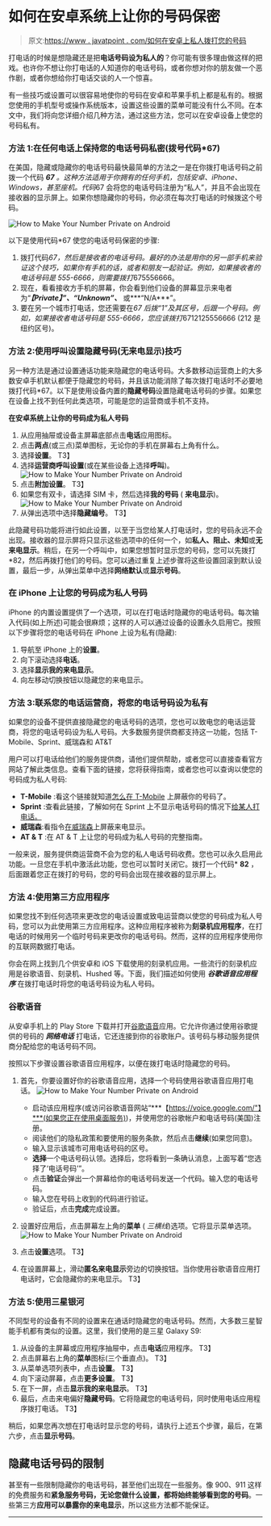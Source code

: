 # 如何在安卓系统上让你的号码保密

> 原文:[https://www . javatpoint . com/如何在安卓上私人拨打您的号码](https://www.javatpoint.com/how-to-make-your-number-private-on-android)

打电话的时候是想隐藏还是把**电话号码设为私人的**？你可能有很多理由做这样的把戏。也许你不想让你打电话的人知道你的电话号码，或者你想对你的朋友做一个恶作剧，或者你想给你打电话交谈的人一个惊喜。

有一些技巧或设置可以很容易地使你的号码在安卓和苹果手机上都是私有的。根据您使用的手机型号或操作系统版本，设置这些设置的菜单可能没有什么不同。在本文中，我们将向您详细介绍几种方法，通过这些方法，您可以在安卓设备上使您的号码私有。

### 方法 1:在任何电话上保持您的电话号码私密(拨号代码*67)

在美国，隐藏或隐藏你的电话号码最快最简单的方法之一是在你拨打电话号码之前拨一个代码 ***67** 。这种方法适用于你拥有的任何手机，包括安卓、iPhone、Windows，甚至座机。代码*67 会将您的电话号码注册为“私人”，并且不会出现在接收器的显示屏上。如果你想隐藏你的号码，你必须在每次打电话的时候拨这个号码。

![How to Make Your Number Private on Android](../Images/1fd2a50b5e67e97de7800b4b47af1f7d.png)

以下是使用代码*67 使您的电话号码保密的步骤:

1.  拨打代码*67，然后是接收者的电话号码。最好的办法是用你的另一部手机来验证这个技巧，如果你有手机的话，或者和朋友一起验证。例如，如果接收者的电话号码是 555-6666，则需要拨打*675556666。
2.  现在，看看接收方手机的屏幕，你会看到他们设备的屏幕显示来电者为“***【Private】”、“Unknown”、*** 或***“N/A***”。
3.  要在另一个城市打电话，您还需要在*67 后拨“1”及其区号，后跟一个号码。例如，如果接收者电话号码是 555-6666，您应该拨打*6712125556666 (212 是纽约区号)。

### 方法 2:使用呼叫设置隐藏号码(无来电显示)技巧

另一种方法是通过设置通话功能来隐藏您的电话号码。大多数移动运营商上的大多数安卓手机默认都便于隐藏您的号码，并且该功能消除了每次拨打电话时不必要地拨打代码*67。以下是使用设备内置的**隐藏号码**设置隐藏电话号码的步骤。如果您在设备上找不到任何此类选项，可能是您的运营商或手机不支持。

**在安卓系统上让你的号码成为私人号码**

1.  从应用抽屉或设备主屏幕底部点击**电话**应用图标。
2.  点击**两点**(或三点)菜单图标，无论你的手机在屏幕右上角有什么。
3.  选择**设置**。
    T3】
4.  选择**运营商呼叫设置**(或在某些设备上选择**呼叫**)。
    ![How to Make Your Number Private on Android](../Images/8f185ece80bce4690c03b5cb405b1acd.png)
5.  点击**附加设置**。
    T3】
6.  如果您有双卡，请选择 SIM 卡，然后选择**我的号码** ( **来电显示**)。
    ![How to Make Your Number Private on Android](../Images/aea1a60d3709cd66a83eb5871d9379a7.png)
7.  从弹出选项中选择**隐藏编号**。
    T3】

此隐藏号码功能将进行如此设置，以至于当您给某人打电话时，您的号码永远不会出现。接收器的显示屏将只显示这些选项中的任何一个，如**私人、阻止、未知**或**无来电显示**。稍后，在另一个呼叫中，如果您想暂时显示您的号码，您可以先拨打*82，然后再拨打他们的号码。您可以通过重复上述步骤将这些设置回滚到默认设置，最后一步，从弹出菜单中选择**网络默认**或**显示号码**。

### 在 iPhone 上让您的号码成为私人号码

iPhone 的内置设置提供了一个选项，可以在打电话时隐藏你的电话号码。每次输入代码(如上所述)可能会很麻烦；这样的人可以通过设备的设置永久启用它。按照以下步骤将您的电话号码在 iPhone 上设为私有(隐藏):

1.  导航至 iPhone 上的**设置**。
2.  向下滚动选择**电话**。
3.  选择**显示我的来电显示**。
4.  向左移动切换按钮以隐藏您的来电显示。

### 方法 3:联系您的电话运营商，将您的电话号码设为私有

如果您的设备不提供直接隐藏您的电话号码的选项，您也可以致电您的电话运营商，将您的电话号码设为私人号码。大多数服务提供商都支持这一功能，包括 T-Mobile、Sprint、威瑞森和 AT&T

用户可以打电话给他们的服务提供商，请他们提供帮助，或者您可以直接查看官方网站了解此类信息。查看下面的链接，您将获得指南，或者您也可以查询以使您的号码成为私人号码:

*   **T-Mobile** :看这个链接就知道[怎么在 T-Mobile](https://www.t-mobile.com/resources/how-to-block-your-number) 上屏蔽你的号码了。
*   **Sprint** :查看此链接，了解如何在 Sprint 上不显示电话号码的情况下[给某人打电话。](https://www.sprint.com/en/support/solutions/services/restrict-your-caller-id-information.html)
*   **威瑞森**:看指令[在威瑞森](https://www.verizon.com/support/caller-id-block-faqs)上屏蔽来电显示。
*   **AT & T** :在 AT & T 上让您的号码成为私人号码的完整指南。

一般来说，服务提供商运营商不会为您的私人电话号码收费。您也可以永久启用此功能。一旦您在手机中激活此功能，您也可以暂时关闭它。拨打一个代码* **82** ，后面跟着您正在拨打的号码，您的号码会出现在接收器的显示屏上。

### 方法 4:使用第三方应用程序

如果您找不到任何选项来更改您的电话设置或致电运营商以使您的号码成为私人号码，您可以为此使用第三方应用程序。这种应用程序被称为**刻录机应用程序**，在打电话的时候用另一个临时号码来更改你的电话号码。然而，这样的应用程序使用你的互联网数据打电话。

你会在网上找到几个供安卓和 iOS 下载使用的刻录机应用。一些流行的刻录机应用是谷歌语音、刻录机、Hushed 等。下面，我们描述如何使用 ***谷歌语音应用程序*** 在拨打电话时将您的电话号码设为私人号码。

### 谷歌语音

从安卓手机上的 Play Store 下载并打开[谷歌语音](https://play.google.com/store/apps/details?id=com.google.android.apps.googlevoice&hl=en_IN&gl=US)应用。它允许你通过使用谷歌提供的号码的 ***网络电话*** 打电话，它还连接到你的谷歌账户。该号码与移动服务提供商分配给您的电话号码不同。

按照以下步骤设置谷歌语音应用程序，以便在拨打电话时隐藏您的号码。

1.  首先，你要设置好你的谷歌语音应用，选择一个号码使用谷歌语音应用打电话。
    ![How to Make Your Number Private on Android](../Images/316d67446e9045e8e89c0bbc5f6a7e64.png)

    *   启动该应用程序(或访问谷歌语音网站“***【https://voice.google.com/"】***(如果您正在使用桌面服务))，并使用您的谷歌帐户和电话号码(美国)注册。
    *   阅读他们的隐私政策和要使用的服务条款，然后点击**继续**(如果您同意)。
    *   输入显示该城市可用电话号码的区号。
    *   **选择**一个电话号码认领。选择后，您将看到一条确认消息，上面写着“您选择了‘电话号码’”。
    *   点击**验证**会弹出一个屏幕给你的电话号码发送一个代码。输入您的电话号码。
    *   输入您在号码上收到的代码进行验证。
    *   验证后，点击**完成**完成设置。
2.  设置好应用后，点击屏幕左上角的**菜单** ( *三横线*)选项。它将显示菜单选项。
    ![How to Make Your Number Private on Android](../Images/d848c90d9eef0cf302cd77a3d28ecb74.png)
3.  点击**设置**选项。
    T3】
4.  在设置屏幕上，滑动**匿名来电显示**旁边的切换按钮。当你使用谷歌语音应用打电话时，它会隐藏你的来电显示。
    T3】

### 方法 5:使用三星银河

不同型号的设备有不同的设置来在通话时隐藏您的电话号码。然而，大多数三星智能手机都有类似的设置。这里，我们使用的是三星 Galaxy S9:

1.  从设备的主屏幕或应用程序抽屉中，点击**电话**应用程序。
    T3】
2.  点击屏幕右上角的**菜单**图标(三个垂直点)。
    T3】
3.  从菜单选项列表中，点击**设置**。
    T3】
4.  向下滚动屏幕，点击**更多设置**。
    T3】
5.  在下一屏，点击**显示我的来电显示**。
    T3】
6.  最后，点击来电偏好**隐藏号码**。它将隐藏您的电话号码，同时使用电话应用程序拨打电话。
    T3】

稍后，如果您再次想在打电话时显示您的号码，请执行上述五个步骤，最后，在第六步，点击**显示号码**。

## 隐藏电话号码的限制

甚至有一些限制隐藏你的电话号码，甚至他们出现在一些服务。像 900、911 这样的免费服务和**紧急服务号码，无论您做什么设置，都将始终能够看到您的号码**。一些第三方**应用可以暴露你的来电显示**，所以这些方法都不能保证。

* * *